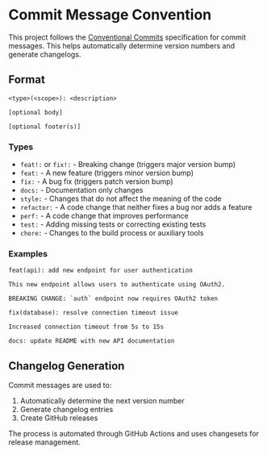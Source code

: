 # Commit Message Convention

This project follows the [Conventional Commits](https://www.conventionalcommits.org/) specification for commit messages. This helps automatically determine version numbers and generate changelogs.

## Format

```
<type>(<scope>): <description>

[optional body]

[optional footer(s)]
```

### Types

- `feat!:` or `fix!:` - Breaking change (triggers major version bump)
- `feat:` - A new feature (triggers minor version bump)
- `fix:` - A bug fix (triggers patch version bump)
- `docs:` - Documentation only changes
- `style:` - Changes that do not affect the meaning of the code
- `refactor:` - A code change that neither fixes a bug nor adds a feature
- `perf:` - A code change that improves performance
- `test:` - Adding missing tests or correcting existing tests
- `chore:` - Changes to the build process or auxiliary tools

### Examples

```
feat(api): add new endpoint for user authentication

This new endpoint allows users to authenticate using OAuth2.

BREAKING CHANGE: `auth` endpoint now requires OAuth2 token
```

```
fix(database): resolve connection timeout issue

Increased connection timeout from 5s to 15s
```

```
docs: update README with new API documentation
```

## Changelog Generation

Commit messages are used to:
1. Automatically determine the next version number
2. Generate changelog entries
3. Create GitHub releases

The process is automated through GitHub Actions and uses changesets for release management.
